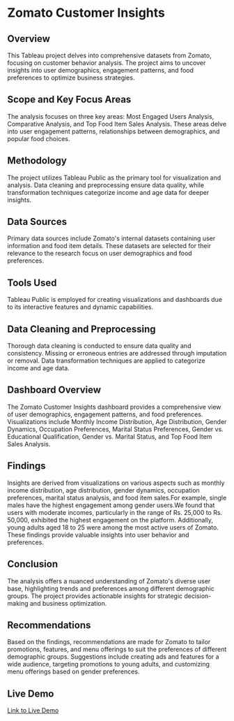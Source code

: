 # Zomato Customer Insights
## Overview
This Tableau project delves into comprehensive datasets from Zomato, focusing on customer behavior analysis. The project aims to uncover insights into user demographics, engagement patterns, and food preferences to optimize business strategies.
## Scope and Key Focus Areas
The analysis focuses on three key areas: Most Engaged Users Analysis, Comparative Analysis, and Top Food Item Sales Analysis. These areas delve into user engagement patterns, relationships between demographics, and popular food choices.
## Methodology
The project utilizes Tableau Public as the primary tool for visualization and analysis. Data cleaning and preprocessing ensure data quality, while transformation techniques categorize income and age data for deeper insights.
## Data Sources
Primary data sources include Zomato's internal datasets containing user information and food item details. These datasets are selected for their relevance to the research focus on user demographics and food preferences.
## Tools Used
Tableau Public is employed for creating visualizations and dashboards due to its interactive features and dynamic capabilities.
## Data Cleaning and Preprocessing
Thorough data cleaning is conducted to ensure data quality and consistency. Missing or erroneous entries are addressed through imputation or removal. Data transformation techniques are applied to categorize income and age data.
## Dashboard Overview
The Zomato Customer Insights dashboard provides a comprehensive view of user demographics, engagement patterns, and food preferences. Visualizations include Monthly Income Distribution, Age Distribution, Gender Dynamics, Occupation Preferences, Marital Status Preferences, Gender vs. Educational Qualification, Gender vs. Marital Status, and Top Food Item Sales Analysis.
## Findings
Insights are derived from visualizations on various aspects such as monthly income distribution, age distribution, gender dynamics, occupation preferences, marital status analysis, and food item sales.For example, single males have the highest engagement among gender users.We found that users with moderate incomes, particularly in the range of Rs. 25,000 to Rs. 50,000, exhibited the highest engagement on the platform. Additionally, young adults aged 18 to 25 were among the most active users of Zomato. These findings provide valuable insights into user behavior and preferences.
## Conclusion
The analysis offers a nuanced understanding of Zomato's diverse user base, highlighting trends and preferences among different demographic groups. The project provides actionable insights for strategic decision-making and business optimization.
## Recommendations
Based on the findings, recommendations are made for Zomato to tailor promotions, features, and menu offerings to suit the preferences of different demographic groups. Suggestions include creating ads and features for a wide audience, targeting promotions to young adults, and customizing menu offerings based on gender preferences.
## Live Demo
[Link to Live Demo](https://public.tableau.com/app/profile/priyangka.roy/viz/finalproject2_17021023196870/MonthlyIncome)
